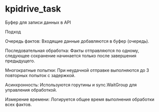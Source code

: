﻿# kpidrive_task
Буфер для записи данных в API

Подход

Очередь фактов: Входящие данные добавляются в буфер (очередь).

Последовательная обработка: Факты отправляются по одному, следующее сохранение начинается только после завершения предыдущего.

Многократные попытки: При неудачной отправке выполняются до 3 повторных попыток с задержкой.

Асинхронность: Используются горутины и sync.WaitGroup для управления обработкой.

Измерение времени: Логируется общее время выполнения обработки всех фактов.

